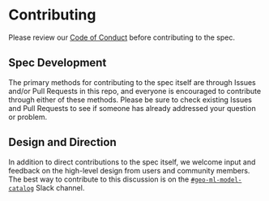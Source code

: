 # Contributing

Please review our [Code of Conduct](./CODE_OF_CONDUCT.md) before contributing to the spec.

## Spec Development

The primary methods for contributing to the spec itself are through Issues and/or Pull Requests in this repo, and 
everyone is encouraged to contribute through either of these methods. Please be sure to check existing Issues and Pull 
Requests to see if someone has already addressed your question or problem.

## Design and Direction

In addition to direct contributions to the spec itself, we welcome input and feedback on the high-level design from 
users and community members. The best way to contribute to this discussion is on the 
[`#geo-ml-model-catalog`](https://mlhubearth.slack.com/app_redirect?channel=geo-ml-model-catalog) Slack channel.
